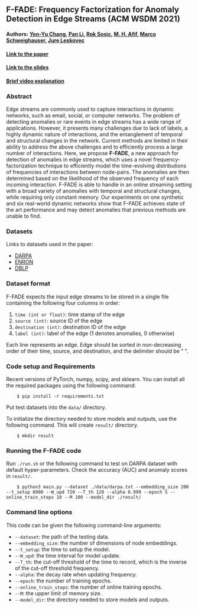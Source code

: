 ## F-FADE: Frequency Factorization for Anomaly Detection in Edge Streams (ACM WSDM 2021)
#### Authors: [Yen-Yu Chang](https://yuyuchang.github.io/), [Pan Li](https://sites.google.com/view/panli-uiuc/home), [Rok Sosic](https://scholar.google.com/citations?user=xlZ4YJcAAAAJ&hl=en&oi=ao), [M. H. Afif](), [Marco Schweighauser](), [Jure Leskovec](https://cs.stanford.edu/people/jure/)
#### [Link to the paper]()
#### [Link to the slides]()
#### [Brief video explanation]()

### Abstract
Edge streams are commonly used to capture interactions in dynamic networks, such as email, social, or computer networks. The problem of detecting anomalies or rare events in edge streams has a wide range of applications. However, it presents many challenges due to lack of labels, a highly dynamic nature of interactions, and the entanglement of temporal and structural changes in the network. Current methods are limited in their ability to address the above challenges and to efficiently process a large number of interactions. Here, we propose **F-FADE**, a new approach for detection of anomalies in edge streams, which uses a novel frequency-factorization technique to efficiently model the time-evolving distributions of frequencies of interactions between node-pairs. The anomalies are then determined based on the likelihood of the observed frequency of each incoming interaction. F-FADE is able to handle in an online streaming setting with a broad variety of anomalies with temporal and structural changes, while requiring only constant memory. Our experiments on one synthetic and six real-world dynamic networks show that F-FADE achieves state of the art performance and may detect anomalies that previous methods are unable to find.

### Datasets
Links to datasets used in the paper:
- [DARPA](https://www.ll.mit.edu/r-d/datasets/1998-darpa-intrusion-detection-evaluation-dataset)
- [ENRON](https://www.cs.cmu.edu/~enron/)
- [DBLP](https://dblp.uni-trier.de/xml/)

### Dataset format
F-FADE expects the input edge streams to be stored in a single file containing the following four columns in order:
1. `time (int or float)`: time stamp of the edge
2. `source (int)`: source ID of the edge
3. `destination (int)`: destination ID of the edge
4. `label (int)`: label of the edge (1 denotes anomalies, 0 otherwise)

Each line represents an edge. Edge should be sorted in non-decreasing order of their time, source, and destination, and the delimiter should be " ".

### Code setup and Requirements

Recent versions of PyTorch, numpy, scipy, and sklearn. You can install all the required packages using the following command:
```
    $ pip install -r requirements.txt
```

Put test datasets into the `data/` directory.

To initialize the directory needed to store models and outputs, use the following command. This will create `result/` directory.
```
    $ mkdir result
```

### Running the F-FADE code
Run `./run.sh` or the following command to test on DARPA dataset with default hyper-parameters. Check the accuracy (AUC) and anomaly scores in `result/`.
```
    $ python3 main.py --dataset ./data/darpa.txt --embedding_size 200 --t_setup 8000 --W_upd 720 --T_th 120 --alpha 0.999 --epoch 5 --online_train_steps 10 --M 100 --model_dir ./result/
```

### Command line options
This code can be given the following command-line arguments:
  * `--dataset`: the path of the testing data.
  * `--embedding_size`: the number of dimensions of node embeddings.
  * `--t_setup`: the time to setup the model.
  * `--W_upd`: the time interval for model update.
  * `--T_th`: the cut-off threshold of the time to record, which is the inverse of the cut-off threshold frequency.
  * `--alpha`: the decay rate when updating frequency.
  * `--epoch`: the number of training epochs.
  * `--online_train_steps`: the number of online training epochs.
  * `--M`: the upper limit of memory size.
  * `--model_dir`: the directory needed to store models and outputs.
